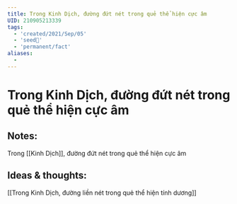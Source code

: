```yaml
---
title: Trong Kinh Dịch, đường đứt nét trong quẻ thể hiện cực âm
UID: 210905213339
tags:
  - 'created/2021/Sep/05'
  - 'seed🥜'
  - 'permanent/fact'
aliases:
  - 
---
```

# Trong Kinh Dịch, đường đứt nét trong quẻ thể hiện cực âm

## Notes:
Trong [[Kinh Dịch]], đường đứt nét trong quẻ thể hiện cực âm

## Ideas & thoughts:
[[Trong Kinh Dịch, đường liền nét trong quẻ thể hiện tính dương]]
